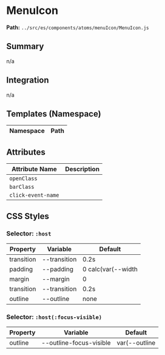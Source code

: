 # MenuIcon

**Path:** `../src/es/components/atoms/menuIcon/MenuIcon.js`

## Summary

n/a

## Integration

n/a

## Templates (Namespace)

| Namespace | Path |
|------|------|

## Attributes

| Attribute Name | Description |
|----------------|-------------|
| `openClass` |  |
| `barClass` |  |
| `click-event-name` |  |

## CSS Styles

### Selector: `:host`

| Property | Variable | Default |
|----------|----------|----------|
| transition | --transition | 0.2s |
| padding | --padding | 0 calc(var(--width |
| margin | --margin | 0 |
| transition | --transition | 0.2s |
| outline | --outline | none |

### Selector: `:host(:focus-visible)`

| Property | Variable | Default |
|----------|----------|----------|
| outline | --outline-focus-visible | var(--outline |

